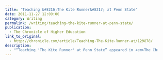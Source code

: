 ```yaml
---
title: 'Teaching &#8216;The Kite Runner&#8217; at Penn State'
date: 2011-11-27 12:00:00
category: Writing
permalink: /writing/teaching-the-kite-runner-at-penn-state/
publication:
  - The Chronicle of Higher Education
link_to_original:
  - http://chronicle.com/article/Teaching-The-Kite-Runner-at/129878/
description:
  - "“Teaching 'The Kite Runner' at Penn State” appeared in <em>The Chronicle of Higher Education</em>, November 27, 2011."
---
```

